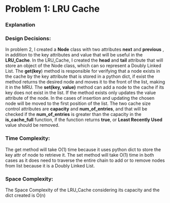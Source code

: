 
# Problem 1:  LRU Cache
### Explanation
### Design Decisions:
In problem 2, I created a **Node** class with two attributes **next** and **previous**
, in addition to the key attributes and value that will be useful in the **LRU_Cache**. 
In the LRU_Cache, I created the **head** and **tail** attribute that will store an object of the Node class, which can
so represent a Doubly Linked List. 
The **get(key**) method is responsible for verifying that a node exists in the cache by the key attribute that is stored in a python dict, if
exist the method returns the desired node and moves it to the front of the list, making it in the MRU.
The **set(key, value)** method can add a node to the cache if its key does not exist in the list. If the method exists
only updates the value attribute of the node. In the cases of insertion and updating the chosen node will be moved to the first
position of the list.
The two cache size control attributes are **capacity** and **num_of_entries**, and that will be checked
if the **num_of_entries** is greater than the capacity in the **is_cache_full** function, if the function returns **true**, or **Least Recently
Used** value should be removed.

### Time Complexity:
The get method will take O(1) time because it uses python dict to store the key attr of node to retrieve it.
The set method will take O(1) time in both cases as it does need to traverse the entire chain to add or to remove nodes
from list because it is a Doubly Linked List.
### Space Complexity:
The Space Complexity of the LRU_Cache considering its capacity and the dict created is O(n)